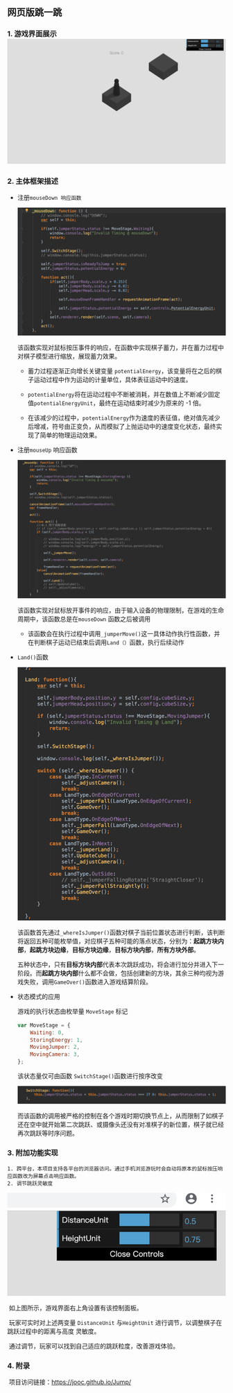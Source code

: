 ## 网页版跳一跳

### 1. 游戏界面展示![image-20190612004906715](./res/image-20190612004906715.png)



### 2. 主体框架描述

- 注册`mouseDown 响应函数`

  ![image-20190612005857274](./res/image-20190612005857274.png)

  该函数实现对鼠标按压事件的响应，在函数中实现棋子蓄力，并在蓄力过程中对棋子模型进行缩放，展现蓄力效果。

  - 蓄力过程逐渐正向增长关键变量 `potentialEnergy`，该变量将在之后的棋子运动过程中作为运动的计量单位，具体表征运动中的速度。

  - `potentialEnergy`将在运动过程中不断被消耗，并在数值上不断减少固定值`potentialEnergyUnit`，最终在运动结束时减少为原来的 -1 倍。

  - 在该减少的过程中，`potentialEnergy`作为速度的表征值，绝对值先减少后增减，符号由正变负，从而模拟了上抛运动中的速度变化状态，最终实现了简单的物理运动效果。

    

- 注册`mouseUp` 响应函数

  ![image-20190612010135265](./res/image-20190612010135265.png)

  该函数实现对鼠标放开事件的响应，由于输入设备的物理限制，在游戏的生命周期中，该函数总是在`mouseDown` 函数之后被调用

  - 该函数会在执行过程中调用`_jumperMove()`这一具体动作执行性函数，并在判断棋子运动已结束后调用`Land（）`函数，执行后续动作

  

- `Land()`函数

  ![image-20190612010752669](./res/image-20190612010752669.png)

  该函数首先通过`_whereIsJumper()`函数对棋子当前位置状态进行判断，该判断将返回五种可能枚举值，对应棋子五种可能的落点状态，分别为：**起跳方块内部**，**起跳方块边缘**，**目标方块边缘**，**目标方块内部**，**所有方块外部**。

  五种状态中，只有**目标方块内部**代表本次跳跃成功，将会进行加分并进入下一阶段。而**起跳方块内部**什么都不会做，包括创建新的方块，其余三种均视为游戏失败，调用`GameOver()`函数进入游戏结算阶段。

  

- 状态模式的应用

  游戏的执行状态由枚举量 `MoveStage` 标记

  ```javascript
  var MoveStage = {
      Waiting: 0,
      StoringEnergy: 1,
      MovingJumper: 2,
      MovingCamera: 3,
  };
  ```

  该状态量仅可由函数 `SwitchStage()`函数进行按序改变

  ![image-20190612012129538](./res/image-20190612012129538.png)

  而该函数的调用被严格的控制在各个游戏时期切换节点上，从而限制了如棋子还在空中就开始第二次跳跃、或摄像头还没有对准棋子的新位置，棋子就已经再次跳跃等时序问题。



### 3. 附加功能实现

 	1. 跨平台，本项目支持各平台的浏览器访问。通过手机浏览游玩时会自动将原本的鼠标按压响应函数改为屏幕点击响应函数。
 	2. 调节跳跃灵敏度

![image-20190612012650681](./res/image-20190612012650681.png)

​		如上图所示，游戏界面右上角设置有该控制面板。

​		玩家可实时对上述两变量 `DistanceUnit` 与`HeightUnit` 进行调节，以调整棋子在跳跃过程中的距离与高度	灵敏度。

​		通过调节，玩家可以找到自己适应的跳跃粒度，改善游戏体验。



### 4. 附录

​		项目访问链接：https://jooc.github.io/Jump/
